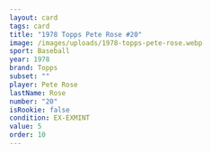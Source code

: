 ```yaml
---
layout: card
tags: card
title: "1978 Topps Pete Rose #20"
image: /images/uploads/1978-topps-pete-rose.webp
sport: Baseball
year: 1978
brand: Topps
subset: ""
player: Pete Rose
lastName: Rose
number: "20"
isRookie: false
condition: EX-EXMINT
value: 5
order: 10
---
```

